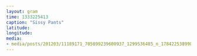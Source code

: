 ```yaml
---
layout: gram
time: 1333225413
caption: "Sissy Pants"
latitude: 
longitude: 
media:
- media/posts/201203/11189171_705099239600937_1299536485_n_17842253899000351.jpg
---
```

